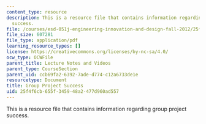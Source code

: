 ```yaml
---
content_type: resource
description: This is a resource file that contains information regarding group project
  success.
file: /courses/esd-051j-engineering-innovation-and-design-fall-2012/25f4f6cb655f345948a2477d960ad557_MITESD_051JF12_Lec15PrTeam.pdf
file_size: 607281
file_type: application/pdf
learning_resource_types: []
license: https://creativecommons.org/licenses/by-nc-sa/4.0/
ocw_type: OCWFile
parent_title: Lecture Notes and Videos
parent_type: CourseSection
parent_uid: ccb69fa2-6392-7ade-d774-c12a6733de1e
resourcetype: Document
title: Group Project Success
uid: 25f4f6cb-655f-3459-48a2-477d960ad557
---
```

This is a resource file that contains information regarding group project success.